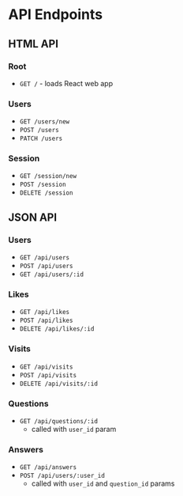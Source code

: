  # API Endpoints

## HTML API

### Root

- `GET /` - loads React web app

### Users

- `GET /users/new`
- `POST /users`
- `PATCH /users`

### Session

- `GET /session/new`
- `POST /session`
- `DELETE /session`

## JSON API

### Users

- `GET /api/users`
- `POST /api/users`
- `GET /api/users/:id`

### Likes

- `GET /api/likes`
- `POST /api/likes`
- `DELETE /api/likes/:id`

### Visits

- `GET /api/visits`
- `POST /api/visits`
- `DELETE /api/visits/:id`

### Questions

- `GET /api/questions/:id`
  - called with `user_id` param

### Answers

- `GET /api/answers`
- `POST /api/users/:user_id`
  - called with `user_id` and `question_id` params
